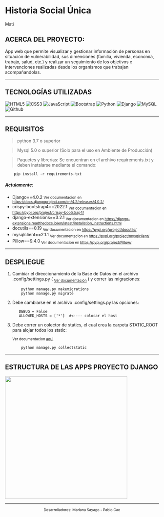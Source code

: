 # Historia Social Única
Mati
## ACERCA DEL PROYECTO:

App web que permite visualizar y gestionar información de personas en situación de vulnerabilidad, sus dimensiones (familia, vivienda, economía, trabajo, salud, etc.) y realizar un seguimiento de los objetivos e intervenciones realizadas desde los organismos que trabajan acompañandolas.  


---
## TECNOLOGÍAS UTILIZADAS

![HTML5](https://img.shields.io/badge/-HTML5-%23F11423?style=flat-square&logo=html5&logoColor=ffffff)
![CSS3](https://img.shields.io/badge/-CSS3-%231572B6?style=flat-square&logo=css3)
![JavaScript](https://img.shields.io/badge/-JavaScript-%23F7DF1C?style=flat-square&logo=javascript&logoColor=000000&labelColor=%23F7DF1C&color=%23FFCE5A)
![Bootstrap](https://img.shields.io/badge/-Bootstrap-BE85C6?style=flat-square&logo=Bootstrap)
![Python](http://img.shields.io/badge/-Python-DAD031?style=flat-square&logo=python)
![Django](http://img.shields.io/badge/-Django-025922?style=flat-square&logo=django&logoColor=025922&labelColor=DAD031)
![MySQL](https://img.shields.io/badge/-MySQL-ffffff?style=flat-square&logo=mysql)
![Github](https://img.shields.io/badge/Github-000?style=flat-square&logo=Github)



---

## REQUISITOS

> python 3.7 o superior

> Mysql 5.0 o superior (Solo para el uso en Ambiente de Producción)

> Paquetes y librerías: Se encuentran en el archivo requirements.txt y deben instalarse mediante el comando:

```
    pip install -r requirements.txt
```
    
##### Actulamente:
- Django==4.0.2
<small> Ver documentacion en https://docs.djangoproject.com/en/4.2/releases/4.0.2/</small>
- crispy-bootstrap4==2022.1
<sub> Ver documentacion en https://pypi.org/project/crispy-bootstrap4/</sub>
- django-extensions==3.2.1
<sub> Ver documentacion en https://django-extensions.readthedocs.io/en/latest/installation_instructions.html</sub>
- docutils==0.19
<sub> Ver documentacion en https://pypi.org/project/docutils/</sub>
- mysqlclient==2.1.1
<sub> Ver documentacion en https://pypi.org/project/mysqlclient/</sub>
- Pillow==9.4.0
<sub> Ver documentacion en https://pypi.org/project/Pillow/</sub>

---

## DESPLIEGUE
1. Cambiar el direccionamiento de la Base de Datos en el archivo .config/settings.py  ( <sub> [Ver documentación](https://docs.djangoproject.com/en/4.0/ref/settings/#databases) </sub> ) y correr las migraciones:
    ```
        python manage.py makemigrations 
        python manage.py migrate 
    ```
   
2. Debe cambiarse en el archivo .config/settings.py las opciones:
     ```
        DEBUG = False 
        ALLOWED_HOSTS = ['*']  #<---- colocar el host
     ```

3. Debe correr un colector de statics, el cual crea la carpeta STATIC_ROOT para alojar todos los static:
 
    <sub> Ver documentacion [aqui](https://docs.djangoproject.com/en/4.0/howto/static-files) </sub>
    ```
        python manage.py collectstatic
    ```

---

## ESTRUCTURA DE LAS APPS PROYECTO DJANGO


<img src="https://github.com/mariana-git/HSU/assets/88113403/e16e2cd2-9840-44b7-a736-9492e888da4d" width="400" />

---

<center><sub>Desarrolladores:  Mariana Sayago - Pablo Cao</sub></center>

